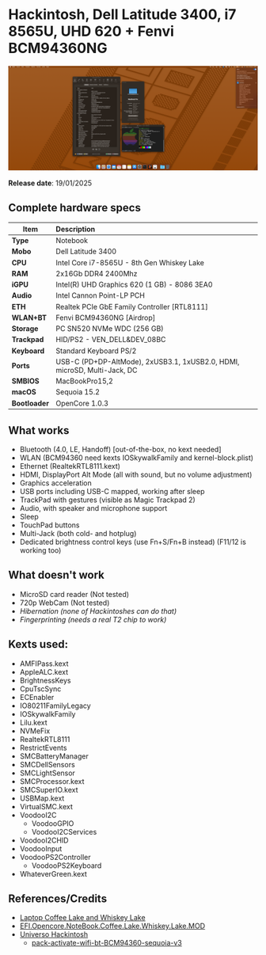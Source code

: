 # Hackintosh, Dell Latitude 3400, i7 8565U, UHD 620 + Fenvi BCM94360NG

![Overview](https://github.com/danino666/EFI-Latitude-3400-i7-8565U-UHD-620/blob/main/img/Overview.png)

**Release date**: 19/01/2025

## Complete hardware specs
|Item|Description|
|-|:-------|
|**Type**|Notebook|
|**Mobo**|Dell Latitude 3400|
|**CPU**|Intel Core i7-8565U - 8th Gen Whiskey Lake|
|**RAM**|2x16Gb DDR4 2400Mhz|
|**iGPU**|Intel(R) UHD Graphics 620 (1 GB) - 8086 3EA0|
|**Audio**|Intel Cannon Point-LP PCH|
|**ETH**|Realtek PCIe GbE Family Controller [RTL8111]|
|**WLAN+BT**|Fenvi BCM94360NG [Airdrop]|
|**Storage**|PC SN520 NVMe WDC (256 GB)|
|**Trackpad**|HID/PS2 - VEN_DELL&DEV_08BC|
|**Keyboard**|Standard Keyboard PS/2|
|**Ports**|USB-C (PD+DP-AltMode), 2xUSB3.1, 1xUSB2.0, HDMI, microSD, Multi-Jack, DC|
|**SMBIOS**|MacBookPro15,2|
|**macOS**|Sequoia 15.2|
|**Bootloader**|OpenCore 1.0.3|

## What works
- Bluetooth (4.0, LE, Handoff) [out-of-the-box, no kext needed]
- WLAN (BCM94360 need kexts IOSkywalkFamily and kernel-block.plist)
- Ethernet (RealtekRTL8111.kext)
- HDMI, DisplayPort Alt Mode (all with sound, but no volume adjustment)
- Graphics acceleration
- USB ports including USB-C mapped, working after sleep 
- TrackPad with gestures (visible as Magic Trackpad 2)
- Audio, with speaker and microphone support
- Sleep
- TouchPad buttons
- Multi-Jack (both cold- and hotplug)
- Dedicated brightness control keys (use Fn+S/Fn+B instead) (F11/12 is working too)

## What doesn't work
- MicroSD card reader (Not tested)
- 720p WebCam (Not tested)
- *Hibernation (none of Hackintoshes can do that)*
- *Fingerprinting (needs a real T2 chip to work)*


## Kexts used:
- AMFIPass.kext
- AppleALC.kext
- BrightnessKeys
- CpuTscSync
- ECEnabler
- IO80211FamilyLegacy
- IOSkywalkFamily
- Lilu.kext
- NVMeFix
- RealtekRTL8111
- RestrictEvents
- SMCBatteryManager
- SMCDellSensors
- SMCLightSensor
- SMCProcessor.kext
- SMCSuperIO.kext
- USBMap.kext
- VirtualSMC.kext
- VoodooI2C
    - VoodooGPIO
    - VoodooI2CServices
- VoodooI2CHID
- VoodooInput
- VoodooPS2Controller
    - VoodooPS2Keyboard
- WhateverGreen.kext

## References/Credits
- [Laptop Coffee Lake and Whiskey Lake](https://dortania.github.io/OpenCore-Install-Guide/config-laptop.plist/coffee-lake.html)
- [EFI.Opencore.NoteBook.Coffee.Lake.Whiskey.Lake.MOD](https://olarila.com/files/?dir=OPENCORE.MOD1)
- [Universo Hackintosh](https://github.com/luchina-gabriel/BASE-EFI-INTEL-8THGEN-COFFEE-LAKE-PUBLIC)
    - [pack-activate-wifi-bt-BCM94360-sequoia-v3](https://youtu.be/wH7S2ano-ac?si=OgVS7jBvdCaL3S8z)
